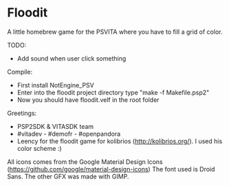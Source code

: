 # Floodit
A little homebrew game for the PSVITA where you have to fill a grid of color.


TODO:
 - Add sound when user click something


Compile:
 - First install NotEngine_PSV
 - Enter into the floodit project directory type "make -f Makefile.psp2"
 - Now you should have floodit.velf in the root folder


Greetings:
 - PSP2SDK & VITASDK team
 - #vitadev - #demofr - #openpandora
 - Leency for the floodit game for kolibrios (http://kolibrios.org/). I used his color scheme :)


All icons comes from the Google Material Design Icons (https://github.com/google/material-design-icons)
The font used is Droid Sans.
The other GFX was made with GIMP.

